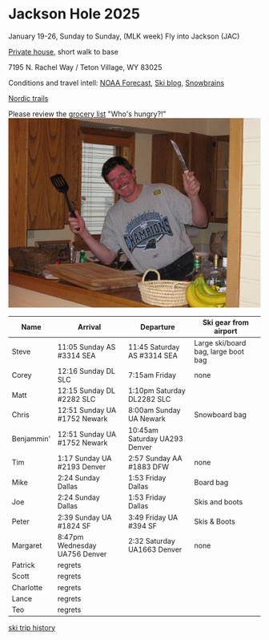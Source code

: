 # Jackson Hole 2025

January 19-26, Sunday to Sunday, (MLK week)
Fly into Jackson (JAC)

[Private house](https://www.vrbo.com/2111111), short walk to base

7195 N. Rachel Way /
Teton Village, WY 83025

Conditions and travel intell:
[NOAA Forecast](https://forecast.weather.gov/MapClick.php?lat=43.704&lon=-110.4884),
[Ski blog](https://www.ski.com/blog/),
[Snowbrains](https://snowbrains.com/)

[Nordic trails](https://jhnordic.com/)

Please review the [grocery list](https://docs.google.com/document/d/1i4ODs6pL9yMEJcBhlv133xWCDkWIRFX0/edit)
"Who's hungry?!"
![Chef Mike!](0903ski_JacksonHole_Mike.jpg)

Name | Arrival | Departure | Ski gear from airport |
---|---|----|----|
Steve | 11:05 Sunday AS #3314 SEA | 11:45 Saturday AS #3314 SEA | Large ski/board bag, large boot bag |
Corey | 12:16 Sunday DL SLC | 7:15am Friday | none |
Matt | 12:15 Sunday DL #2282 SLC | 1:10pm Saturday DL2282 SLC | |
Chris | 12:51 Sunday UA #1752 Newark | 8:00am Sunday UA Newark | Snowboard bag |
Benjammin' | 12:51 Sunday UA #1752 Newark  | 10:45am Saturday UA293 Denver | |
Tim | 1:17 Sunday UA #2193 Denver | 2:57 Sunday AA #1883 DFW | none |
Mike | 2:24 Sunday Dallas | 1:53 Friday Dallas | Board bag |
Joe | 2:24 Sunday Dallas | 1:53 Friday Dallas | Skis and boots |
Peter | 2:39 Sunday UA #1824 SF | 3:49 Friday UA #394 SF | Skis & Boots|
Margaret | 8:47pm Wednesday UA756 Denver | 2:32 Saturday UA1663 Denver | none |
Patrick | regrets |  | |
Scott | regrets |  | |
Charlotte | regrets |  | |
Lance | regrets |  | |
Teo | regrets |  | |

[ski trip history](ski-trip-history)
